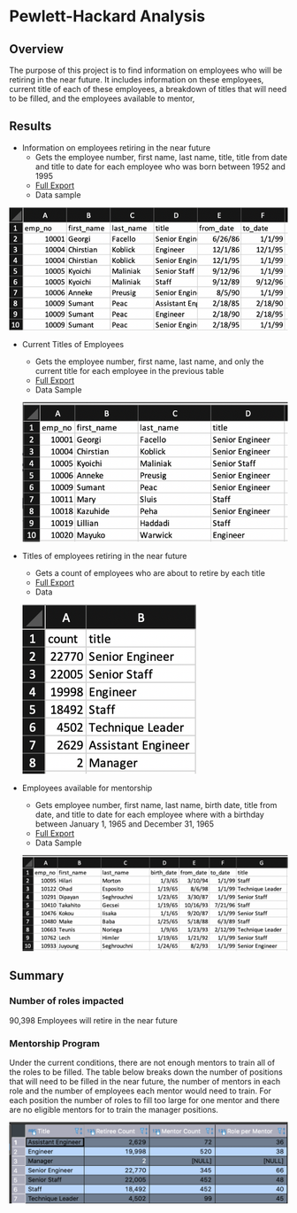 # Pewlett-Hackard Analysis

## Overview 

The purpose of this project is to find information on employees who will be retiring in the near future. It includes information on these employees, current title of each of these employees, a breakdown of titles that will need to be filled, and the employees available to mentor,   

## Results

* Information on employees retiring in the near future 
	* Gets the employee number, first name, last name, title, title from date and title to date for each employee who was born between 1952 and 1995
	* [Full Export]( https://github.com/mitchell-alexleigh/Pewlett-Hackard-Analysis/blob/main/Data/retirement_titles.csv)
	* Data sample

![Employee Information](/Resources/emp_info.png)

* Current Titles of Employees 
	* Gets the employee number, first name, last name, and only the current title for each employee in the previous table  
	* [Full Export]( https://github.com/mitchell-alexleigh/Pewlett-Hackard-Analysis/blob/main/Data/unique_titles.csv) 
	* Data Sample 

	![Current Titles](/Resources/uni_titles.png)

* Titles of employees retiring in the near future
	* Gets a count of employees who are about to retire by each title 
	* [Full Export]( https://github.com/mitchell-alexleigh/Pewlett-Hackard-Analysis/blob/main/Data/retiring_titles.csv)
	* Data 
	
	![Title Count](/Resources/title_count.png)

* Employees available for mentorship 
	* Gets employee number, first name, last name, birth date, title from date, and title to date for each employee where with a birthday between January 1, 1965 and December 31, 1965
	* [Full Export]( https://github.com/mitchell-alexleigh/Pewlett-Hackard-Analysis/blob/main/Data/mentorship_eligibilty.csv)
	* Data Sample 
	
	![Mentors](/Resources/mentor.png)

## Summary
### Number of roles impacted
90,398 Employees will retire in the near future

### Mentorship Program 
 
Under the current conditions, there are not enough mentors to train all of the roles to be filled. The table below breaks down the number of positions that will need to be filled in the near future, the number of mentors in each role and the number of employees each mentor would need to train. For each position the number of roles to fill too large for one mentor and there are no eligible mentors for to train the manager positions. 

![Mentor per Mentee](/Resources/mentor_mentee.png) 

